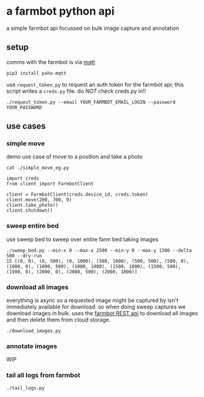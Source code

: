 # a farmbot python api

a simple farmbot api focussed on bulk image capture and annotation

## setup

comms with the farmbot is via [mqtt](http://mqtt.org/)

```
pip3 install paho-mqtt
```

use `request_token.py` to request an auth token for the farmbot api;
this script writes a `creds.py` file. do _NOT_ check creds.py in!!

`
./request_token.py --email YOUR_FARMBOT_EMAIL_LOGIN --password YOUR_PASSWORD
`

## use cases

### simple move

demo use case of move to a position and take a photo

```
cat ./simple_move_eg.py

import creds
from client import FarmbotClient

client = FarmbotClient(creds.device_id, creds.token)
client.move(200, 700, 0)
client.take_photo()
client.shutdown()
```

### sweep entire bed

use sweep bed to sweep over entire farm bed taking images

```
./sweep_bed.py --min-x 0 --max-x 2500 --min-y 0 --max-y 1300 --delta 500 --dry-run
15 [(0, 0), (0, 500), (0, 1000), (500, 1000), (500, 500), (500, 0), (1000, 0), (1000, 500), (1000, 1000), (1500, 1000), (1500, 500), (1500, 0), (2000, 0), (2000, 500), (2000, 1000)]
```

### download all images

everything is async so a requested image might be captured by isn't immediately available for download.
so when doing sweep captures we download images in bulk.
uses the [farmbot REST api](https://gist.github.com/RickCarlino/10db2df375d717e9efdd3c2d9d8932af) to download
all images and then delete them from cloud storage.

```
./download_images.py
```

### annotate images

WIP


### tail all logs from farmbot

```
./tail_logs.py
```